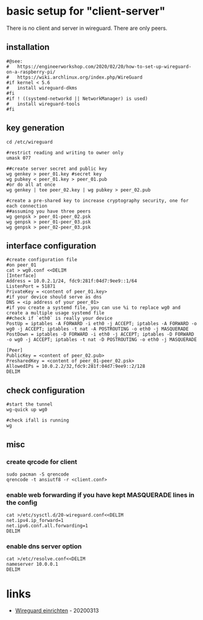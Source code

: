 # basic setup for "client-server"

There is no client and server in wireguard.
There are only peers.

## installation

```
#@see:
#   https://engineerworkshop.com/2020/02/20/how-to-set-up-wireguard-on-a-raspberry-pi/
#   https://wiki.archlinux.org/index.php/WireGuard
#if kernel < 5.6
#   install wireguard-dkms
#fi
#if ! ((systemd-networkd || NetworkManager) is used)
#   install wireguard-tools
#fi
```

## key generation

```
cd /etc/wireguard

#restrict reading and writing to owner only
umask 077

##create server secret and public key
wg genkey > peer_01.key #secret key
wg pubkey < peer_01.key > peer_01.pub
#or do all at once
wg genkey | tee peer_02.key | wg pubkey > peer_02.pub

#create a pre-shared key to increase cryptography security, one for each connection
##assuming you have three peers
wg genpsk > peer_01-peer_02.psk
wg genpsk > peer_01-peer_03.psk
wg genpsk > peer_02-peer_03.psk
```

## interface configuration

```
#create configuration file
#on peer_01
cat > wg0.conf <<DELIM
[Interface]
Address = 10.0.2.1/24, fdc9:281f:04d7:9ee9::1/64
ListenPort = 51871
PrivateKey = <content of peer_01.key>
#if your device should serve as dns
DNS = <ip address of your peer_01>
#if you create a systemd file, you can use %i to replace wg0 and create a multiple usage systemd file
##check if `eth0` is really your device
PostUp = iptables -A FORWARD -i eth0 -j ACCEPT; iptables -A FORWARD -o wg0 -j ACCEPT; iptables -t nat -A POSTROUTING -o eth0 -j MASQUERADE
PostDown = iptables -D FORWARD -i eth0 -j ACCEPT; iptables -D FORWARD -o wg0 -j ACCEPT; iptables -t nat -D POSTROUTING -o eth0 -j MASQUERADE

[Peer]
PublicKey = <content of peer_02.pub>
PresharedKey = <content of peer_01-peer_02.psk>
AllowedIPs = 10.0.2.2/32,fdc9:281f:04d7:9ee9::2/128
DELIM
```

## check configuration

```
#start the tunnel
wg-quick up wg0

#check ifall is running
wg
```

## misc

### create qrcode for client

```
sudo pacman -S qrencode
qrencode -t ansiutf8 -r <client.conf>
```

### enable web forwarding if you have kept MASQUERADE lines in the config

```
cat >/etc/sysctl.d/20-wireguard.conf<<DELIM
net.ipv4.ip_forward=1
net.ipv6.conf.all.forwarding=1
DELIM
```

### enable dns server option

```
cat >/etc/resolve.conf<<DELIM
nameserver 10.0.0.1
DELIM
```

# links 

* [Wireguard einrichten](https://www.geekbundle.org/wireguard-einrichten/) - 20200313

